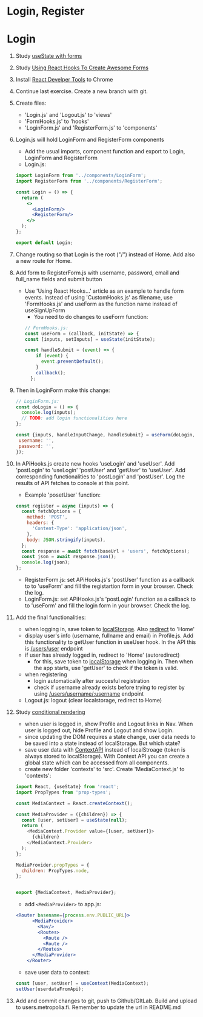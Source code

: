 # Login, Register

# Login

1. Study [useState with forms](https://www.youtube.com/watch?v=R7T5GQLxRD4)
1. Study [Using React Hooks To Create Awesome Forms](https://medium.com/@geeky_writer_/using-react-hooks-to-create-awesome-forms-6f846a4ce57)
1. Install [React Develper Tools](https://chrome.google.com/webstore/detail/react-developer-tools/fmkadmapgofadopljbjfkapdkoienihi) to Chrome
1. Continue last exercise. Create a new branch with git.
1. Create files:
    * 'Login.js' and 'Logout.js' to 'views' 
    * 'FormHooks.js' to 'hooks' 
    * 'LoginForm.js' and 'RegisterForm.js' to 'components'
1. Login.js will hold LoginForm and RegisterForm components
    * Add the usual imports, component function and export to Login, LoginForm and RegisterForm
    * Login.js:
    ```jsx harmony
    import LoginForm from '../components/LoginForm';
    import RegisterForm from '../components/RegisterForm';
    
    const Login = () => {
      return (
        <>
          <LoginForm/>
          <RegisterForm/>
        </>
      );
    };
    
    export default Login;
   ```
1. Change routing so that Login is the root ("/") instead of Home. Add also a new route for Home.
1. Add form to RegisterForm.js with username, password, email and full_name fields and submit button
    * Use 'Using React Hooks...' article as an example to handle form events. Instead of using 'CustomHooks.js' as filename, use 'FormHooks.js' and useForm as the function name instead of useSignUpForm
       * You need to do changes to useForm function:
        ```javascript
        // FormHooks.js:
      const useForm = (callback, initState) => {
        const [inputs, setInputs] = useState(initState);
        
        const handleSubmit = (event) => {
            if (event) {
              event.preventDefault();
            }
            callback();
          };
        ```
1. Then in LoginForm make this change:
   ```javascript
   // LoginForm.js:
   const doLogin = () => {
     console.log(inputs);
     // TODO: add login functionalities here
   };
   
   const {inputs, handleInputChange, handleSubmit} = useForm(doLogin, {
    username: '',
    password: '',
   });

   ```
    
1. In APiHooks.js create new hooks 'useLogin' and 'useUser'. Add 'postLogin' to 'useLogin' 'postUser' and 'getUser' to 'useUser'. Add corresponding functionalities to 'postLogin' and 'postUser'. Log the results of API fetches to console at this point.
    * Example 'posetUser' function:
    ```javascript
    const register = async (inputs) => {
      const fetchOptions = {
        method: 'POST',
        headers: {
          'Content-Type': 'application/json',
        },
        body: JSON.stringify(inputs),
      };
      const response = await fetch(baseUrl + 'users', fetchOptions);
      const json = await response.json();
      console.log(json);
    };
    ```
    * RegisterForm.js: set APiHooks.js's 'postUser' function as a callback to to 'useForm' and fill the registartion form in your browser. Check the log.
    * LoginForm.js: set APiHooks.js's 'postLogin' function as a callback to to 'useForm' and fill the login form in your browser. Check the log.
1. Add the final functionalities:
    * when logging in, save token to [localStorage](https://developer.mozilla.org/en-US/docs/Web/API/Window/localStorage). Also [redirect](https://tylermcginnis.com/react-router-programmatically-navigate/) to 'Home'
    * display user's info (username, fullname and email) in Profile.js. Add this functionality to getUser function in useUser hook. In the API this is [/users/user](http://media.mw.metropolia.fi/wbma/docs/#api-User-GetCurrentUser) endpoint
    * if user has already logged in, redirect to 'Home' (autoredirect)
        * for this, save token to [localStorage](https://developer.mozilla.org/en-US/docs/Web/API/Window/localStorage) when logging in. Then when the app starts, use 'getUser' to check if the token is valid. 
    * when registering  
        * login automatically after succesful registration
        * check if username already exists before trying to register by using [/users/username/:username](https://media.mw.metropolia.fi/wbma/docs/#api-User-CheckUserName) endpoint
    * Logout.js: logout (clear localstorage, redirect to Home)
1. Study [conditional rendering](https://reactjs.org/docs/conditional-rendering.html)
    * when user is logged in, show Profile and Logout links in Nav. When user is logged out, hide Profile and Logout and show Login.
    * since updating the DOM requires a state change, user data needs to be saved into a state instead of localStorage. But which state?
    * save user data with [ContextAPI](https://upmostly.com/tutorials/how-to-use-the-usecontext-hook-in-react) instead of localStroage (token is always stored to localStorage). With Context API you can create a global state which can be accessed from all components.
    * create new folder 'contexts' to 'src'. Create 'MediaContext.js' to 'contexts':
    ```javascript
    import React, {useState} from 'react';
    import PropTypes from 'prop-types';
    
    const MediaContext = React.createContext();
    
    const MediaProvider = ({children}) => {
      const [user, setUser] = useState(null);
      return (
        <MediaContext.Provider value={[user, setUser]}>
          {children}
        </MediaContext.Provider>
      );
    };
    
    MediaProvider.propTypes = {
      children: PropTypes.node,
    };
    
    
    export {MediaContext, MediaProvider};

    ```
    * add `<MediaProvider>` to app.js:
    ```jsx harmony
    <Router basename={process.env.PUBLIC_URL}>
          <MediaProvider>
            <Nav/>
            <Routes>
              <Route />
              <Route />
            </Routes>
          </MediaProvider>
        </Router>
    ```
   * save user data to context:
   ```javascript
   const [user, setUser] = useContext(MediaContext);
   setUser(userdataFromApi); 
   ```
1. Add and commit changes to git, push to Github/GItLab. Build and upload to users.metropolia.fi. Remember to update the url in README.md
